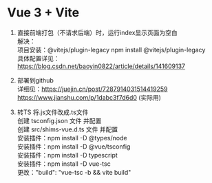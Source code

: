 # Vue 3 + Vite

1. 直接前端打包（不请求后端）时，运行index显示页面为空白\
解决：\
项目安装：@vitejs/plugin-legacy
npm install @vitejs/plugin-legacy\
具体配置详见：https://blog.csdn.net/baoyin0822/article/details/141609137

2. 部署到github\
详细见：https://juejin.cn/post/7287914031514419259
https://www.jianshu.com/p/1dabc3f7d6d0 (实际用)

3. 转TS
将.js文件改成.ts文件\
创建 tsconfig.json 文件 并配置\
创建 src/shims-vue.d.ts 文件 并配置\
安装插件：npm install -D @types/node\
安装插件：npm install -D @vue/tsconfig\
安装插件：npm install -D typescript\
安装插件：npm install -D vue-tsc\
更改："build": "vue-tsc -b && vite build"